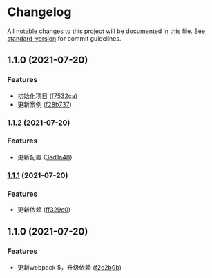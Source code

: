 # Changelog

All notable changes to this project will be documented in this file. See [standard-version](https://github.com/conventional-changelog/standard-version) for commit guidelines.

## 1.1.0 (2021-07-20)


### Features

* 初始化项目 ([f7532ca](https://github.com/zxj963577494/pine-mobile-example-js/commit/f7532ca98fd975d35d745b129f4649099a5cecab))
* 更新案例 ([f28b737](https://github.com/zxj963577494/pine-mobile-example-js/commit/f28b73733619ddf5543f4ec2c1579622dc2e8420))

### [1.1.2](https://github.com/zxj963577494/pine-basic-js/compare/v1.1.1...v1.1.2) (2021-07-20)


### Features

* 更新配置 ([3ad1a48](https://github.com/zxj963577494/pine-basic-js/commit/3ad1a48c0ba106a545abad6a130a94e95e91a801))

### [1.1.1](https://github.com/zxj963577494/pine-basic-js/compare/v1.1.0...v1.1.1) (2021-07-20)


### Features

* 更新依赖 ([ff329c0](https://github.com/zxj963577494/pine-basic-js/commit/ff329c0f61a1b3c599c2be781a689d366283aa0c))

## 1.1.0 (2021-07-20)


### Features

* 更新webpack 5，升级依赖 ([f2c2b0b](https://github.com/zxj963577494/pine-basic-js/commit/f2c2b0b2aa71d655a3ed2797e4b8288c0642a238))
